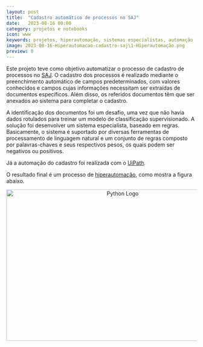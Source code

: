 ```yaml
---
layout: post
title:  "Cadastro automático de processos no SAJ"
date:   2023-08-16 00:00
category: projetos e notebooks
icon: www
keywords: projetos, hiperautomação, sistemas especialistas, automação 
image: 2023-08-16-Hiperautomacao-cadastro-saj\1-Hiperautomação.png
preview: 0
---
```



Este projeto teve como objetivo automatizar o processo de cadastro de processos no [SAJ](https://www.softplan.com.br/produto/saj-tribunais/). O cadastro dos processos é realizado mediante o preenchimento automático de campos predeterminados, com valores conhecidos e campos cujas informações necessitam ser extraídas de documentos específicos. Além disso, os referidos documentos têm que ser anexados ao sistema para completar o cadastro.

A identificação dos documentos foi um desafio, uma vez que não havia dados rotulados para treinar um modelo de classificação supervisionado. A solução foi desenvolver um sistema especialista, baseado em regras. Basicamente, o sistema é suportado por diversas ferramentas de processamento de linguagem natural e um conjunto de regras composto por palavras-chaves e seus respectivos pesos, os quais podem ser negativos ou positivos.   

Já a automação do cadastro foi realizada com o [UiPath](https://www.uipath.com/).

O resultado final é um processo de [hiperautomação](https://www.sap.com/brazil/products/technology-platform/process-automation/what-is-hyperautomation.html#:~:text=A%20hiperautoma%C3%A7%C3%A3o%20refere%2Dse%20ao,poss%C3%ADvel%20%E2%80%93%20o%20mais%20r%C3%A1pido%20poss%C3%ADvel.), como mostra a figura abaixo.

 
<div style="text-align:center;">
  <img src="https://github.com/gallileugenesis/gallileugenesis.github.io/blob/aead6770ccd7c17ace8d9b413084d75b04b22d40/post-img/projetos/2023-08-16-Hiperautomacao-cadastro-saj/1-Hiperautoma%C3%A7%C3%A3o.png?raw=true" alt="Python Logo" width="600" height="400">
</div>